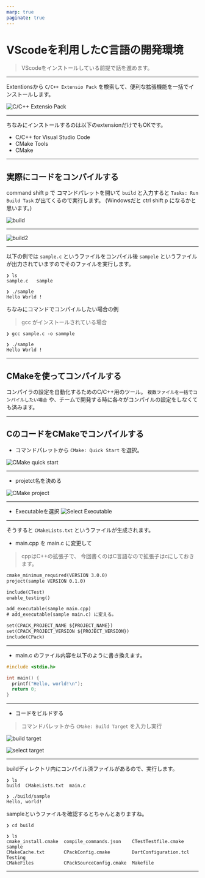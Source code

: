 ```yaml
---
marp: true
paginate: true
---
```


<!-- prerender: true -->
<!-- class: invert -->

# VScodeを利用したC言語の開発環境
>VScodeをインストールしている前提で話を進めます。

---

Extentionsから `C/C++ Extensio Pack` を検索して、便利な拡張機能を一括でインストールします。

![C/C++ Extensio Pack](./images/extension.png)

---

ちなみにインストールするのは以下のextensionだけでもOKです。
- C/C++ for Visual Studio Code
- CMake Tools
- CMake

---

## 実際にコードをコンパイルする

command shift p で コマンドパレットを開いて `build` と入力すると `Tasks: Run Build Task` が出てくるので実行します。 (Windowsだと ctrl shift p になるかと思います。)

![build](images/build.png)

---

![build2](images/build2.png)

---

以下の例では `sample.c` というファイルをコンパイル後 `sampele` というファイルが出力されていますのでそのファイルを実行します。

```
❯ ls
sample.c   sample

❯ ./sample
Hello World !
```

ちなみにコマンドでコンパイルしたい場合の例
> gcc がインストールされている場合

```
❯ gcc sample.c -o sammple

❯ ./sample
Hello World !
```

---

## CMakeを使ってコンパイルする

コンパイラの設定を自動化するためのC/C++用のツール。
`複数ファイルを一括でコンパイルしたい場合` や、チームで開発する時に各々がコンパイルの設定をしなくても済みます。

---

## CのコードをCMakeでコンパイルする

- コマンドパレットから `CMake: Quick Start` を選択。

![CMake quick start](./images/cmake_setup.png)

---

- projetct名を決める

![CMake project](./images/cmake_project.png)

---

- Executableを選択
![Select Executable](./images/cmake_executable.png)

---

そうすると `CMakeLists.txt` というファイルが生成されます。

- main.cpp を main.c に変更して
>cppはC++の拡張子で、
>今回書くのはC言語なので拡張子はcにしておきます。

```txt
cmake_minimum_required(VERSION 3.0.0)
project(sample VERSION 0.1.0)

include(CTest)
enable_testing()

add_executable(sample main.cpp)
# add_executable(sample main.c) に変える。

set(CPACK_PROJECT_NAME ${PROJECT_NAME})
set(CPACK_PROJECT_VERSION ${PROJECT_VERSION})
include(CPack)
```

---

- main.c のファイル内容を以下のように書き換えます。

```c
#include <stdio.h>

int main() {
  printf("Hello, world!\n");
  return 0;
}
```

---

- コードをビルドする
>コマンドパレットから `CMake: Build Target` を入力し実行

![build target](./images/build_target.png)

![select target](./images/select_target.png)

---

buildディレクトリ内にコンパイル済ファイルがあるので、実行します。

```
❯ ls
build  CMakeLists.txt  main.c

❯ ./build/sample
Hello, world!
```

sampleというファイルを確認するとちゃんとありますね。
```
❯ cd build

❯ ls
cmake_install.cmake  compile_commands.json    CTestTestfile.cmake    sample
CMakeCache.txt       CPackConfig.cmake        DartConfiguration.tcl  Testing
CMakeFiles           CPackSourceConfig.cmake  Makefile
```

---